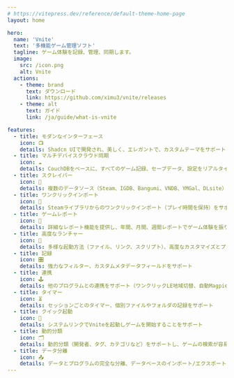 ```yaml
---
# https://vitepress.dev/reference/default-theme-home-page
layout: home

hero:
  name: 'Vnite'
  text: '多機能ゲーム管理ソフト'
  tagline: ゲーム体験を記録、管理、同期します。
  image:
    src: /icon.png
    alt: Vnite
  actions:
    - theme: brand
      text: ダウンロード
      link: https://github.com/ximu3/vnite/releases
    - theme: alt
      text: ガイド
      link: /ja/guide/what-is-vnite

features:
  - title: モダンなインターフェース
    icon: 📺
    details: Shadcn UIで開発され、美しく、エレガントで、カスタムテーマをサポート
  - title: マルチデバイスクラウド同期
    icon: ☁️
    details: CouchDBをベースに、すべてのゲーム記録、セーブデータ、設定をリアルタイムで複数のデバイスと同期
  - title: スクレイパー
    icon: 🔎
    details: 複数のデータソース（Steam、IGDB、Bangumi、VNDB、YMGal、DLsite）をサポート
  - title: ワンクリックインポート
    icon: 🔌
    details: Steamライブラリからのワンクリックインポート（プレイ時間を保持）をサポート
  - title: ゲームレポート
    icon: 📃
    details: 詳細なレポート機能を提供し、年間、月間、週間レポートでゲーム体験を振り返ることができます
  - title: 高度なランチャー
    icon: 👾
    details: 多様な起動方法（ファイル、リンク、スクリプト）、高度なカスタマイズとプリセット設定をサポート
  - title: 記録
    icon: 🎛️
    details: 強力なフィルター、カスタムメタデータフィールドをサポート
  - title: 連携
    icon: 🕹️
    details: 他のプログラムとの連携をサポート（ワンクリックLE地域切替、自動Magpieスケーリング、エミュレーター起動など）
  - title: タイマー
    icon: ⏳
    details: セッションごとのタイマー、個別ファイルやフォルダの記録をサポート
  - title: クイック起動
    icon: 🔗
    details: システムリンクでVniteを起動しゲームを開始することをサポート
  - title: 動的分類
    icon: 🗂️
    details: 動的分類（開発者、タグ、カテゴリなど）をサポートし、ゲームの検索が容易
  - title: データ分離
    icon: 📤
    details: データとプログラムの完全な分離、データベースのインポート/エクスポートをサポートし、バックアップとカスタマイズが容易
---
```

